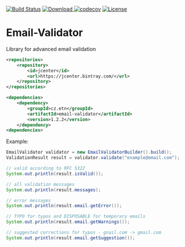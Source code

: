 [![Build Status](https://travis-ci.org/etnetera/Email-Validator.svg?branch=master)](https://travis-ci.org/etnetera/Email-Validator)
[ ![Download](https://api.bintray.com/packages/tpavel-etn/Email-Validator/Email-Validator/images/download.svg) ](https://bintray.com/tpavel-etn/Email-Validator/Email-Validator/_latestVersion) 
[![codecov](https://codecov.io/gh/etnetera/Email-Validator/branch/master/graph/badge.svg)](https://codecov.io/gh/etnetera/Email-Validator)
[![License](https://img.shields.io/badge/License-BSD%203--Clause-blue.svg)](https://opensource.org/licenses/BSD-3-Clause)
# Email-Validator
Library for advanced email validation

```xml
<repositories>
    <repository>
        <id>jcenter</id>
        <url>https://jcenter.bintray.com/</url>
    </repository>
</repositories>

<dependencies>
    <dependency>
        <groupId>cz.etn</groupId>
        <artifactId>email-validator</artifactId>
        <version>1.2.2</version>
    </dependency>
<dependencies>
```

Example:
```java
EmailValidator validator = new EmailValidatorBuilder().build();
ValidationResult result = validator.validate("example@email.com");

// valid according to RFC 5322
System.out.println(result.isValid());

// all validation messages
System.out.println(result.messages);

// error messages
System.out.println(result.email.getError());

// TYPO for typos and DISPOSABLE for temporary emails
System.out.println(result.email.getWarnings());

// suggested corrections for typos - gnail.com -> gmail.com
System.out.println(result.email.getSuggestion());
```
